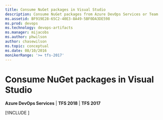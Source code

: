 ```yaml
---
title: Consume NuGet packages in Visual Studio
description: Consume NuGet packages from Azure DevOps Services or Team Foundation Server by adding a feed to Visual Studio
ms.assetid: BF919E28-65C2-40E3-8A49-5BF0DA3DE598
ms.prod: devops
ms.technology: devops-artifacts
ms.manager: mijacobs
ms.author: phwilson
author: chasewilson
ms.topic: conceptual
ms.date: 08/10/2016
monikerRange: '>= tfs-2017'
---
```


# Consume NuGet packages in Visual Studio

**Azure DevOps Services** | **TFS 2018** | **TFS 2017**

[!INCLUDE [](../_shared/nuget/consume.md)]
